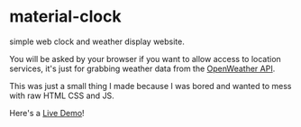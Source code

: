 # material-clock
simple web clock and weather display website.

You will be asked by your browser if you want to allow access to location services, it's just for grabbing weather data from the [OpenWeather API](https://openweathermap.org/).

This was just a small thing I made because I was bored and wanted to mess with raw HTML CSS and JS.

Here's a [Live Demo](https://zealous-almeida-ad2a2f.netlify.app/)!
